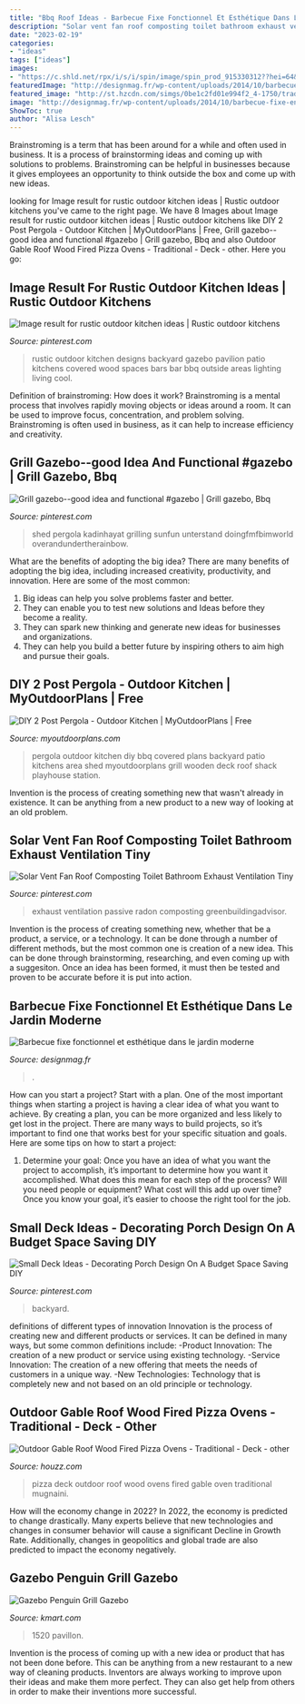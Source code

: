 ```yaml
---
title: "Bbq Roof Ideas - Barbecue Fixe Fonctionnel Et Esthétique Dans Le Jardin Moderne"
description: "Solar vent fan roof composting toilet bathroom exhaust ventilation tiny"
date: "2023-02-19"
categories:
- "ideas"
tags: ["ideas"]
images:
- "https://c.shld.net/rpx/i/s/i/spin/image/spin_prod_915330312??hei=64&amp;wid=64&amp;qlt=50"
featuredImage: "http://designmag.fr/wp-content/uploads/2014/10/barbecue-fixe-encastre-cuisine-exterieure.jpg"
featured_image: "http://st.hzcdn.com/simgs/0be1c2fd01e994f2_4-1750/traditional-deck.jpg"
image: "http://designmag.fr/wp-content/uploads/2014/10/barbecue-fixe-encastre-cuisine-exterieure.jpg"
ShowToc: true
author: "Alisa Lesch"
---
```



Brainstroming is a term that has been around for a while and often used in business. It is a process of brainstorming ideas and coming up with solutions to problems. Brainstroming can be helpful in businesses because it gives employees an opportunity to think outside the box and come up with new ideas.

	

		
looking for Image result for rustic outdoor kitchen ideas | Rustic outdoor kitchens you've came to the right page. We have 8 Images about Image result for rustic outdoor kitchen ideas | Rustic outdoor kitchens like DIY 2 Post Pergola - Outdoor Kitchen | MyOutdoorPlans | Free, Grill gazebo--good idea and functional #gazebo | Grill gazebo, Bbq and also Outdoor Gable Roof Wood Fired Pizza Ovens - Traditional - Deck - other. Here you go:
		
    
## Image Result For Rustic Outdoor Kitchen Ideas | Rustic Outdoor Kitchens

<img loading=lazy src="https://i.pinimg.com/736x/75/21/35/752135be3ff73aab275af02acc6b5543--rustic-outdoor-kitchen-outdoor-spaces.jpg" onerror="this.onerror=null;this.src='https://tse4.mm.bing.net/th?id=OIP.G0s9AfOPVnL6R5FDl_0u_gHaFj&amp;pid=15.1';" alt="Image result for rustic outdoor kitchen ideas | Rustic outdoor kitchens">

_Source: pinterest.com_

>rustic outdoor kitchen designs backyard gazebo pavilion patio kitchens covered wood spaces bars bar bbq outside areas lighting living cool. 

	

Definition of brainstroming: How does it work?
Brainstroming is a mental process that involves rapidly moving objects or ideas around a room. It can be used to improve focus, concentration, and problem solving. Brainstroming is often used in business, as it can help to increase efficiency and creativity.

    
## Grill Gazebo--good Idea And Functional #gazebo | Grill Gazebo, Bbq

<img loading=lazy src="https://i.pinimg.com/736x/1b/b7/61/1bb761933aba74b45ca943cf2e077372.jpg" onerror="this.onerror=null;this.src='https://tse4.mm.bing.net/th?id=OIP.j5FdQ-4NKpAmUcgbDoIJHwAAAA&amp;pid=15.1';" alt="Grill gazebo--good idea and functional #gazebo | Grill gazebo, Bbq">

_Source: pinterest.com_

>shed pergola kadinhayat grilling sunfun unterstand doingfmfbimworld overandundertherainbow. 

	

What are the benefits of adopting the big idea?
There are many benefits of adopting the big idea, including increased creativity, productivity, and innovation. Here are some of the most common: 
1. Big ideas can help you solve problems faster and better.
2. They can enable you to test new solutions and Ideas before they become a reality. 
3. They can spark new thinking and generate new ideas for businesses and organizations. 
4. They can help you build a better future by inspiring others to aim high and pursue their goals.

    
## DIY 2 Post Pergola - Outdoor Kitchen | MyOutdoorPlans | Free

<img loading=lazy src="http://myoutdoorplans.com/wp-content/uploads/2019/04/DIY-2-Post-Pergola-Outdoor-Kitchen.png" onerror="this.onerror=null;this.src='https://tse2.mm.bing.net/th?id=OIP.30PVtGgGpRTu9gBO-hvNJQHaJ4&amp;pid=15.1';" alt="DIY 2 Post Pergola - Outdoor Kitchen | MyOutdoorPlans | Free">

_Source: myoutdoorplans.com_

>pergola outdoor kitchen diy bbq covered plans backyard patio kitchens area shed myoutdoorplans grill wooden deck roof shack playhouse station. 

	

Invention is the process of creating something new that wasn't already in existence. It can be anything from a new product to a new way of looking at an old problem. 

    
## Solar Vent Fan Roof Composting Toilet Bathroom Exhaust Ventilation Tiny

<img loading=lazy src="https://i.pinimg.com/736x/16/4a/2c/164a2c03bf3d11653b0a09bbdf611e16.jpg" onerror="this.onerror=null;this.src='https://tse4.mm.bing.net/th?id=OIP.gok_4v9t_tVANzjCV7W3iAHaFj&amp;pid=15.1';" alt="Solar Vent Fan Roof Composting Toilet Bathroom Exhaust Ventilation Tiny">

_Source: pinterest.com_

>exhaust ventilation passive radon composting greenbuildingadvisor. 

	

Invention is the process of creating something new, whether that be a product, a service, or a technology. It can be done through a number of different methods, but the most common one is creation of a new idea. This can be done through brainstorming, researching, and even coming up with a suggesiton. Once an idea has been formed, it must then be tested and proven to be accurate before it is put into action.

    
## Barbecue Fixe Fonctionnel Et Esthétique Dans Le Jardin Moderne

<img loading=lazy src="http://designmag.fr/wp-content/uploads/2014/10/barbecue-fixe-encastre-cuisine-exterieure.jpg" onerror="this.onerror=null;this.src='https://tse3.mm.bing.net/th?id=OIP.2MBhkvx_KHUoKS-ScfzgdAHaLH&amp;pid=15.1';" alt="Barbecue fixe fonctionnel et esthétique dans le jardin moderne">

_Source: designmag.fr_

>. 

	

How can you start a project?
Start with a plan. One of the most important things when starting a project is having a clear idea of what you want to achieve. By creating a plan, you can be more organized and less likely to get lost in the project. There are many ways to build projects, so it’s important to find one that works best for your specific situation and goals. Here are some tips on how to start a project: 
1. Determine your goal: Once you have an idea of what you want the project to accomplish, it’s important to determine how you want it accomplished. What does this mean for each step of the process? Will you need people or equipment? What cost will this add up over time? Once you know your goal, it’s easier to choose the right tool for the job.


    
## Small Deck Ideas - Decorating Porch Design On A Budget Space Saving DIY

<img loading=lazy src="https://i.pinimg.com/736x/aa/d1/4a/aad14aad6c0dbf85b3618b41cbca4305.jpg" onerror="this.onerror=null;this.src='https://tse3.mm.bing.net/th?id=OIP.1-Bdgb5z6brz0V-C3i9YtgHaF7&amp;pid=15.1';" alt="Small Deck Ideas - Decorating Porch Design On A Budget Space Saving DIY">

_Source: pinterest.com_

>backyard. 

	

definitions of different types of innovation
Innovation is the process of creating new and different products or services. It can be defined in many ways, but some common definitions include: 
-Product Innovation: The creation of a new product or service using existing technology.
-Service Innovation: The creation of a new offering that meets the needs of customers in a unique way.
-New Technologies: Technology that is completely new and not based on an old principle or technology.

    
## Outdoor Gable Roof Wood Fired Pizza Ovens - Traditional - Deck - Other

<img loading=lazy src="http://st.hzcdn.com/simgs/0be1c2fd01e994f2_4-1750/traditional-deck.jpg" onerror="this.onerror=null;this.src='https://tse3.mm.bing.net/th?id=OIP.dLETRupX0SZw3q5jmMp8LQHaE7&amp;pid=15.1';" alt="Outdoor Gable Roof Wood Fired Pizza Ovens - Traditional - Deck - other">

_Source: houzz.com_

>pizza deck outdoor roof wood ovens fired gable oven traditional mugnaini. 

	

How will the economy change in 2022?
In 2022, the economy is predicted to change drastically. Many experts believe that new technologies and changes in consumer behavior will cause a significant Decline in Growth Rate. Additionally, changes in geopolitics and global trade are also predicted to impact the economy negatively.

    
## Gazebo Penguin Grill Gazebo

<img loading=lazy src="https://c.shld.net/rpx/i/s/i/spin/image/spin_prod_915330312??hei=64&amp;wid=64&amp;qlt=50" onerror="this.onerror=null;this.src='https://tse1.mm.bing.net/th?id=OIP.I8YBtupZFGVEoSArQvz-hAHaF7&amp;pid=15.1';" alt="Gazebo Penguin Grill Gazebo">

_Source: kmart.com_

>1520 pavillon. 

	

Invention is the process of coming up with a new idea or product that has not been done before. This can be anything from a new restaurant to a new way of cleaning products. Inventors are always working to improve upon their ideas and make them more perfect. They can also get help from others in order to make their inventions more successful.

